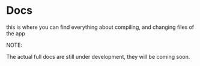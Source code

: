# Docs
this is where you can find everything about compiling, and changing files of the app

NOTE:

The actual full docs are still under development, they will be coming soon.